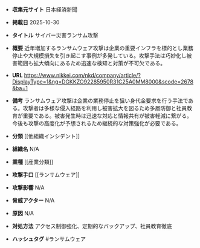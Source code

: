 - **収集元サイト**
日本経済新聞

- **掲載日**
2025-10-30

- **タイトル**
サイバー災害ランサム攻撃

- **概要**
近年増加するランサムウェア攻撃は企業の重要インフラを標的とし業務停止や大規模損失を引き起こす事例が多発している。攻撃手法は巧妙化し被害範囲も拡大傾向にあるため迅速な検知と対策が不可欠である。

- **URL**
https://www.nikkei.com/nkd/company/article/?DisplayType=1&ng=DGKKZO92285950R31C25A0MM8000&scode=2678&ba=1

- **備考**
ランサムウェア攻撃は企業の業務停止を狙い身代金要求を行う手法である。攻撃者は多様な侵入経路を利用し被害拡大を図るため多層防御と社員教育が重要である。被害発生時は迅速な対応と情報共有が被害軽減に繋がる。今後も攻撃の高度化が予想されるため継続的な対策強化が必要である。

- **分類**
[[他組織インシデント]]

- **組織名**
N/A

- **業種**
[[産業分類]]

- **攻撃手口**
[[ランサムウェア]]

- **攻撃影響**
N/A

- **脅威アクター**
N/A

- **原因**
N/A

- **対処方法**
アクセス制御強化、定期的なバックアップ、社員教育徹底

- **ハッシュタグ**
#ランサムウェア
